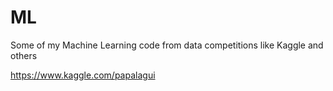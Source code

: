 # ML
Some of my Machine Learning code from data competitions like Kaggle and others

https://www.kaggle.com/papalagui
